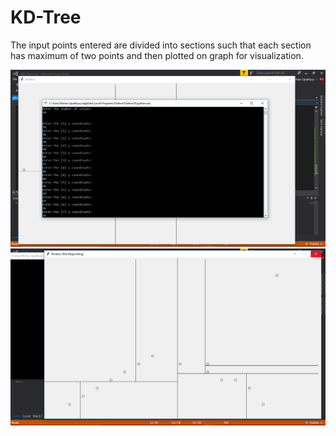# KD-Tree
The input points entered are divided into sections such that each section has maximum of two points and then plotted on graph for visualization.

![alt text](https://github.com/rohanyupadhyay/KD-Tree/blob/readMeImagesBranch/1.png)
![alt text](https://github.com/rohanyupadhyay/KD-Tree/blob/readMeImagesBranch/2.png)
